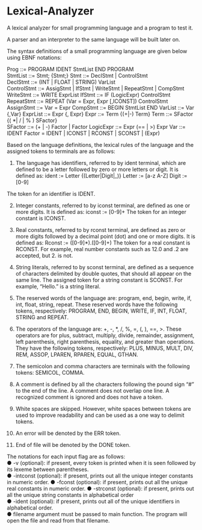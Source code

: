 # Lexical-Analyzer
A lexical analyzer for small programming language and a program to test it.

A parser and an interpreter to the same language will be built later on. 

The syntax definitions of a small programming language are given below using EBNF notations: 

Prog ::= PROGRAM IDENT StmtList END PROGRAM  
StmtList ::= Stmt; {Stmt;} 
Stmt ::= DeclStmt | ControlStmt  
DeclStmt ::= (INT | FLOAT | STRING) VarList  
ControlStmt ::= AssigStmt | IfStmt | WriteStmt | RepeatStmt | CompStmt 
WriteStmt ::= WRITE ExprList 
IfStmt ::= IF (LogicExpr) ControlStmt 
RepeatStmt ::= REPEAT (Var = Expr, Expr [,ICONST]) ControlStmt 
AssignStmt ::= Var = Expr 
CompStmt ::= BEGIN StmtList END 
VarList ::= Var {,Var} 
ExprList ::= Expr {, Expr} 
Expr ::= Term {(+|-) Term} 
Term ::= SFactor {( *| / | % ) SFactor}  
SFactor ::= (+ | -) Factor | Factor 
LogicExpr ::= Expr (== | >) Expr 
Var ::= IDENT 
Factor = IDENT | ICONST | RCONST | SCONST | (Expr) 

Based on the language definitions, the lexical rules of the language and the assigned tokens to 
terminals are as follows: 
 
1. The  language  has  identifiers,  referred  to  by  ident  terminal,  which  are  defined  to  be  a  letter 
followed by zero or more letters or digit.  It is defined as: 
ident := Letter {(Letter|Digit|_)} 
Letter := [a-z A-Z] 
Digit := [0-9] 
 
 The token for an identifier is IDENT. 
 
2. Integer constants, referred to by iconst terminal, are defined as one or more digits. It is defined 
as: 
iconst := [0-9]+ 
The token for an integer constant is ICONST. 
 
3. Real constants, referred to by rconst terminal, are defined as zero or more digits followed by a 
decimal point (dot) and one or more digits. It is defined as: 
Rconst := ([0-9]*)\.([0-9]+) 
The token for a real constant is RCONST. For example, real number constants such as 12.0 
and .2 are accepted, but 2. is not. 
 
4. String literals, referred to by sconst terminal, are defined as a sequence of characters delimited 
by  double  quotes,  that  should  all  appear  on  the  same  line.  The  assigned  token  for  a  string 
constant is SCONST. For example, “Hello.” is a string literal.  
 
5. The reserved words of the language are: program, end, begin, write, if, int, float, string, repeat. 
These  reserved  words  have  the  following  tokens,  respectively:  PROGRAM,  END,  BEGIN, 
WRITE, IF, INT, FLOAT, STRING and REPEAT. 
 
6. The  operators  of  the  language  are:  +,  -,  *,  /,  %,  =,  (,  ),  ==,  >.  These  operators  are  for  plus, 
subtract, multiply, divide, remainder, assignment, left parenthesis, right parenthesis, equality, 
and  greater  than  operations.  They  have  the  following  tokens,  respectively:  PLUS,  MINUS, 
MULT, DIV, REM, ASSOP, LPAREN, RPAREN, EQUAL, GTHAN. 
 
7. The  semicolon  and  comma  characters  are  terminals  with  the  following  tokens:  SEMICOL, 
COMMA. 
 
8. A comment is defined by all the characters following the pound sign “#” to the end of the line. 
A comment does not overlap one line. A recognized comment is ignored and does not have a 
token. 
 
9. White  spaces  are  skipped.  However,  white  spaces  between  tokens  are  used  to  improve 
readability and can be used as a one way to delimit tokens. 
 
10. An error will be denoted by the ERR token. 
 
11. End of file will be denoted by the DONE token.

The notations for each input flag are as follows:  
● -v  (optional):    if  present,  every  token  is  printed  when  it  is  seen  followed  by  its 
lexeme between parentheses.  
● -intconst (optional): if present, prints out all the unique integer constants in numeric 
order. 
● -fconst  (optional):  if  present,  prints  out  all  the  unique  real  constants  in  numeric 
order. 
● -strconst  (optional):  if present,  prints  out  all the  unique string constants  in 
alphabetical order  
● -ident (optional): if present, prints out all of the unique identifiers in alphabetical 
order.  
● filename argument must be passed to main function. The program will open the 
file and read from that filename. 
